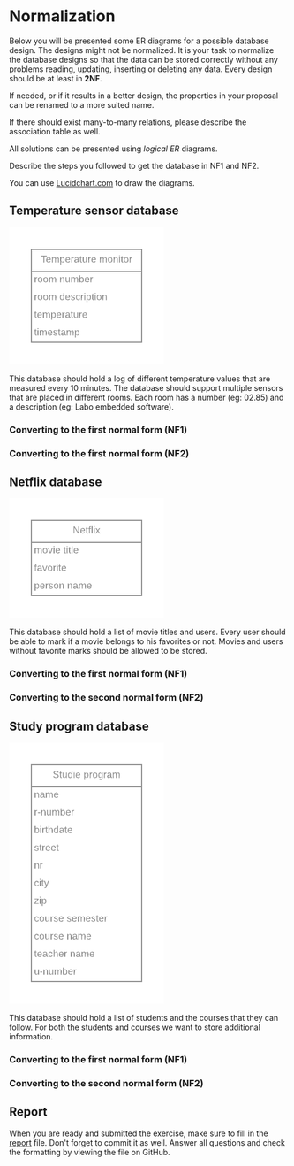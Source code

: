 # Normalization

Below you will be presented some ER diagrams for a possible database design. The designs might not be normalized. It is your task to normalize the database designs so that the data can be stored correctly without any problems reading, updating, inserting or deleting any data. Every design should be at least in **2NF**.

If needed, or if it results in a better design, the properties in your proposal can be renamed to a more suited name.

If there should exist many-to-many relations, please describe the association table as well.

All solutions can be presented using _logical ER_ diagrams.

Describe the steps you followed to get the database in NF1 and NF2.

You can use [Lucidchart.com](https://www.lucidchart.com) to draw the diagrams.

## Temperature sensor database

![Temperature sensor database design](img/temp_sensor.png)

This database should hold a log of different temperature values that are measured every 10 minutes. The database should support multiple sensors that are placed in different rooms. Each room has a number (eg: 02.85) and a description (eg: Labo embedded software).

### Converting to the first normal form (NF1)

<!-- TODO: describe the steps you followed and show the resulting ER diagram -->

### Converting to the first normal form (NF2)

<!-- TODO: describe the steps you followed and show the resulting ER diagram -->

## Netflix database

![Netflix database design](img/netflix.png)

This database should hold a list of movie titles and users. Every user should be able to mark if a movie belongs to his favorites or not. Movies and users without favorite marks should be allowed to be stored.

### Converting to the first normal form (NF1)

<!-- TODO: describe the steps you followed and show the resulting ER diagram -->

### Converting to the second normal form (NF2)

<!-- TODO: describe the steps you followed and show the resulting ER diagram -->

## Study program database

![Study program database design](img/study_program.png)

This database should hold a list of students and the courses that they can follow. For both the students and courses we want to store additional information.

### Converting to the first normal form (NF1)

<!-- TODO: describe the steps you followed and show the resulting ER diagram -->

### Converting to the second normal form (NF2)

<!-- TODO: describe the steps you followed and show the resulting ER diagram -->

## Report

When you are ready and submitted the exercise, make sure to fill in the [report](./REPORT.md) file. Don't forget to commit it as well. Answer all questions and check the formatting by viewing the file on GitHub.
